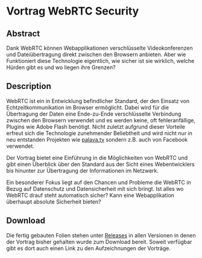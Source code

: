 # Vortrag WebRTC Security

## Abstract

Dank WebRTC können Webapplikationen verschlüsselte Videokonferenzen und
Dateiübertragung direkt zwischen den Browsern anbieten. Aber wie Funktioniert
diese Technologie eigentlich, wie sicher ist sie wirklich, welche Hürden gibt
es und wo liegen ihre Grenzen?

## Description

WebRTC ist ein in Entwicklung befindlicher Standard, der den Einsatz von
Echtzeitkommunikation im Browser ermöglicht.  Dabei wird für die Übertragung
der Daten eine Ende-zu-Ende verschlüsselte Verbindung zwischen den Browsern
verwendet und es werden keine, oft fehleranfällige, Plugins wie Adobe Flash
benötigt. Nicht zuletzt aufgrund dieser Vorteile erfreut sich die Technologie
zunehmender Beliebtheit und wird nicht nur in neu entstanden Projekten wie
[palava.tv](https://palava.tv) sondern z.B. auch von Facebook verwendet.

Der Vortrag bietet eine Einführung in die Möglichkeiten von WebRTC und gibt
einen Überblick über den Standard aus der Sicht eines Webentwicklers bis
hinunter zur Übertragung der Informationen im Netzwerk.

Ein besonderer Fokus liegt auf den Chancen und Probleme die WebRTC in Bezug auf
Datenschutz und Datensicherheit mit sich bringt. Ist alles wo WebRTC drauf
steht automatisch sicher? Kann eine Webapplikation überhaupt absolute
Sicherheit bieten?

## Download

Die fertig gebauten Folien stehen unter
[Releases](https://github.com/thammi/webrtc-security-talk/releases) in allen
Versionen in denen der Vortrag bisher gehalten wurde zum Download bereit.
Soweit verfügbar gibt es dort auch einen Link zu den Aufzeichnungen der
Vorträge.

